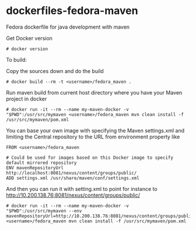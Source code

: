 dockerfiles-fedora-maven
========================

Fedora dockerfile for java development with maven

Get Docker version

```
# docker version
```

To build:

Copy the sources down and do the build

```
# docker build --rm -t <username>/fedora_maven .
```

Run maven build from current host directory where you have your Maven project in docker

```
# docker run -it --rm --name my-maven-docker -v "$PWD":/usr/src/mymaven <username>/fedora_maven mvn clean install -f /usr/src/mymaven/pom.xml
```

You can base your own image with specifying the Maven settings.xml and limiting the Central repository to the URL from environment property like 

```
FROM <username>/fedora_maven

# Could be used for images based on this Docker image to specify default mirrored repository
ENV mavenRepositoryUrl http://localhost:8081/nexus/content/groups/public/
ADD settings.xml /usr/share/maven/conf/settings.xml
```

And then you can run it with setting.xml to point for instance to http://10.200.138.76:8081/nexus/content/groups/public/

```
# docker run -it --rm --name my-maven-docker -v "$PWD":/usr/src/mymaven --env mavenRepositoryUrl=http://10.200.138.76:8081/nexus/content/groups/public/ <username>/fedora_maven mvn clean install -f /usr/src/mymaven/pom.xml
```

